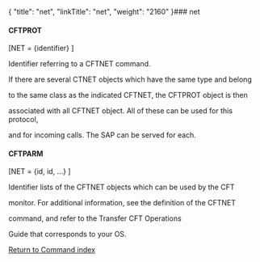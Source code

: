{
    "title": "net",
    "linkTitle": "net",
    "weight": "2160"
}### <span id="net"></span>net

#### CFTPROT

\[NET = {identifier} \]

Identifier referring to a CFTNET command.

If there are several CTNET objects which have the same type and belong
to the same class as the indicated CFTNET, the CFTPROT object is then
associated with all CFTNET object. All of these can be used for this protocol,
and for incoming calls. The SAP can be served for each.

#### CFTPARM

\[NET = {id, id, ...} \]

Identifier lists of the CFTNET objects which can be used by the CFT
monitor. For additional information, see the definition of the CFTNET
command, and refer to the Transfer CFT Operations
Guide that corresponds to your OS.

[Return to Command index](../)
